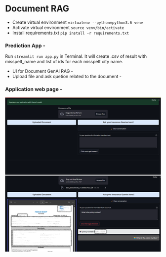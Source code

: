 # Document RAG 
- Create virtual environment  `virtualenv --python=python3.6 venv`
- Activate virtual environment `source venv/bin/activate`
- Install requirements.txt `pip install -r requirements.txt`

### Prediction App - 
Run `streamlit run app.py` in Terminal. It will create .csv of result with misspelt_name and list of ids for each misspelt city name.

- UI for Document GenAI RAG -
- Upload file and ask quetion related to the document -

### Application web page -
![Screenshot](images/app1.png)
![Screenshot](images/app2.png)